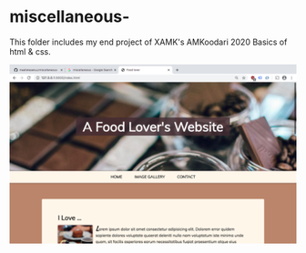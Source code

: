 # miscellaneous-

This folder includes my end project of XAMK's AMKoodari 2020 Basics of html & css.

![A screenshot of my food lover page](./assets/screenshot.png?raw=true)
